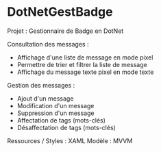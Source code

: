 # DotNetGestBadge
Projet : Gestionnaire de Badge en DotNet

Consultation des messages :
  - Affichage d'une liste de message en mode pixel
  - Permettre de trier et filtrer la liste de message
  - Affichage du message texte pixel en mode texte
  
Gestion des messages :
  - Ajout d'un message
  - Modification d'un message
  - Suppression d'un message
  - Affectation de tags (mots-clés)
  - Désaffectation de tags (mots-clés)
  
Ressources / Styles : XAML
Modèle : MVVM
